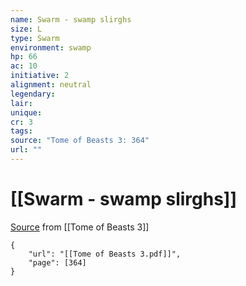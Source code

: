```yaml
---
name: Swarm - swamp slirghs
size: L
type: Swarm
environment: swamp
hp: 66
ac: 10
initiative: 2
alignment: neutral
legendary: 
lair: 
unique: 
cr: 3
tags: 
source: "Tome of Beasts 3: 364"
url: ""
---
```

# [[Swarm - swamp slirghs]]

[Source](zotero://open-pdf/library/items/BLGR9HVR?page=364) from [[Tome of Beasts 3]]

```pdf
{
	"url": "[[Tome of Beasts 3.pdf]]",
	"page": [364]
}
```

